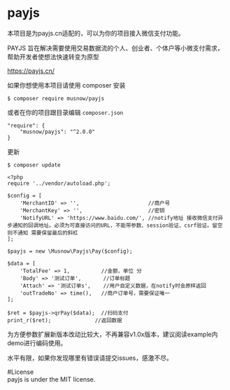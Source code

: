 # payjs
本项目是为payjs.cn适配的，可以为你的项目接入微信支付功能。

PAYJS 旨在解决需要使用交易数据流的个人、创业者、个体户等小微支付需求，帮助开发者使想法快速转变为原型   

https://payjs.cn/


如果你想使用本项目请使用 composer 安装

```$xslt
$ composer require musnow/payjs
```
或者在你的项目跟目录编辑 ```composer.json```
```$xslt
"require": {
    "musnow/payjs": "^2.0.0"
}
```
更新
```$xslt
$ composer update
```


```$xslt
<?php
require '../vendor/autoload.php';

$config = [
    'MerchantID' => '',                      //商户号
    'MerchantKey' => '',                     //密钥
    'NotifyURL' => 'https://www.baidu.com/', //notify地址 接收微信支付异步通知的回调地址。必须为可直接访问的URL，不能带参数、session验证、csrf验证。留空则不通知 需要保留最后的斜杠
];

$payjs = new \Musnow\Payjs\Pay($config);

$data = [
    'TotalFee' => 1,          //金额，单位 分
    'Body' => '测试订单',       //订单标题
    'Attach' => '测试订单s',    //用户自定义数据，在notify时会原样返回
    'outTradeNo' => time(),   //商户订单号，需要保证唯一
];

$ret = $payjs->qrPay($data);  //扫码支付
print_r($ret);              //返回数据

```

为方便参数扩展新版本改动比较大，不再兼容v1.0x版本，建议阅读example内demo进行编码使用。

水平有限，如果你发现哪里有错误请提交issues，感激不尽。


#License  
payjs is under the MIT license.
